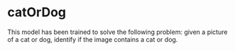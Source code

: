 # catOrDog
This model has been trained to solve the following problem: given a picture of a cat or dog, identify if the image contains a cat or dog.
